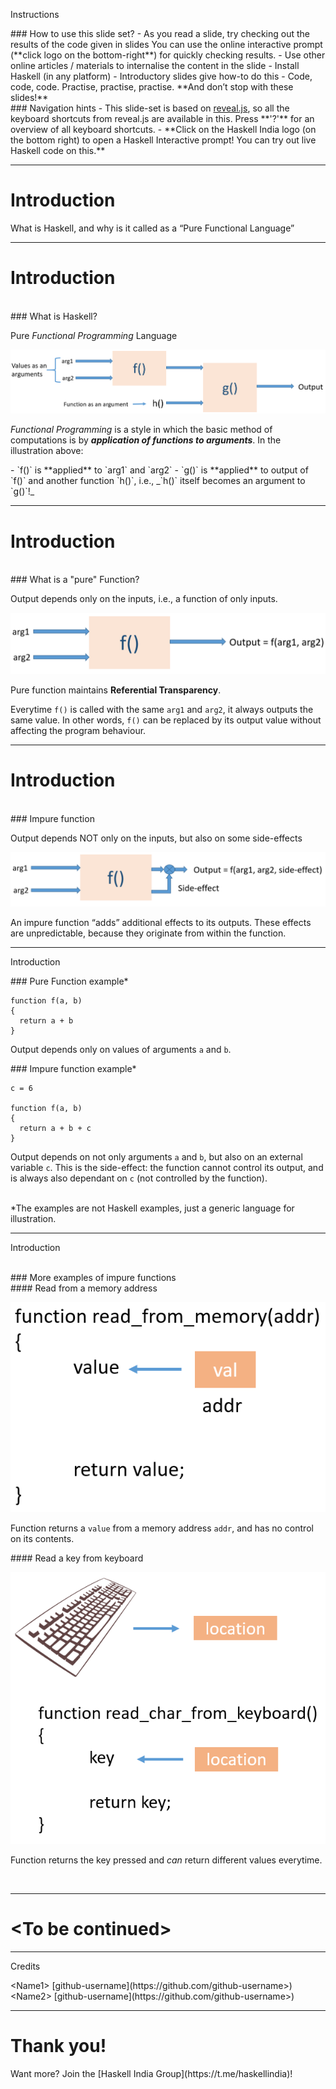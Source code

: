 Instructions
<!-- .element: class="title" -->

<!-- Left side content -->
<div>
### How to use this slide set?
<!-- .element: style="text-align: center"-->
- As you read a slide, try checking out the results of the code given in slides
  You can use the online interactive prompt (**click logo on the bottom-right**)
  for quickly checking results.
- Use other online articles / materials to internalise the content in the slide
- Install Haskell (in any platform) - Introductory slides give how-to do this
- Code, code, code. Practise, practise, practise. **And don’t stop with these slides!**
</div>
 <!-- .element: class="left-box" style="line-height: 1.5" -->

<!-- Right side content -->
<div>
### Navigation hints
<!-- .element: style="text-align: center"-->
- This slide-set is based on <a href="https://github.com/hakimel/reveal.js/" target="_blank">reveal.js</a>, so all the keyboard shortcuts from reveal.js are available in this. Press **'?'** for an overview of all keyboard shortcuts. 
- **Click on the Haskell India logo (on the bottom right) to open a Haskell Interactive prompt! You can try out live Haskell code on this.**
</div>
<!-- .element: class="right-box" -->

---

# 
<!-- .element: class="title" -->

# Introduction
<!-- .element: class="section-heading" -->
What is Haskell, and why is it called as a “Pure Functional Language”
<!-- .element: class="section-brief" -->

---

# Introduction
<!-- .element: class="title" -->
<br/>
<!-- .element: style="line-height: 1;" -->
### What is Haskell?

Pure _Functional Programming_ Language
<!-- .element: style="text-align: center;" -->

![04-01](images/04-01.png)
<!-- .element: style="border:0;" -->

_Functional Programming_ is a style in which the basic method of computations is by _**application of functions to arguments**_.
In the illustration above:

<div>
- `f()` is **applied** to `arg1` and `arg2`
- `g()` is **applied** to output of `f()` and another function `h()`, i.e., _`h()` itself becomes an argument to `g()`!_
</div>
<!-- .element: style="text-align: left; line-height: 1.5;" -->

---

# Introduction
<!-- .element: class="title" -->
<br/>
### What is a "pure" Function?

Output depends only on the inputs, i.e., a function of only inputs.
<!-- .element: style="text-align: center;" -->

![05-01](images/05-01.png)
<!-- .element: style="border:0;" -->

Pure function maintains **Referential Transparency**.

Everytime `f()` is called with the same `arg1` and `arg2`, it always outputs the same value. In other words, `f()` can be replaced by its output value without affecting the program behaviour.

---

# Introduction
<!-- .element: class="title" -->
<br/>
### Impure function

Output depends NOT only on the inputs, but also on some side-effects
<!-- .element: style="text-align: center;" -->

![06-01](images/06-01.png)
<!-- .element: style="border:0;" -->

An impure function “adds” additional effects to its outputs. These effects are unpredictable, because they originate from within the function. 

---

Introduction
<!-- .element: class="title" -->

<!-- Left side content -->
<div>
### Pure Function example* 
<!-- .element: style="text-align: center"-->

```
function f(a, b)
{
  return a + b
}
```

Output depends only on values of arguments `a` and `b`.

</div>
 <!-- .element: style="line-height: 1.5; float:left; width: 49%; text-align: left;" -->

<!-- Right side content -->
<div>
### Impure function example*
<!-- .element: style="text-align: center"-->

```
c = 6

function f(a, b)
{
  return a + b + c
}
```

Output depends on not only arguments `a` and `b`, but also on an external variable `c`. This is the side-effect: the function cannot control its output, and is always also dependant on `c` (not controlled by the function).

<br/>

</div>
<!-- .element: style="line-height: 1.5; float: right; width: 49%; text-align: left;" -->

<div>
*The examples are not Haskell examples, just a generic language for illustration.
</div>
<!-- .element: style="font-size: 20px; text-align: center; position: absolute; bottom: 0; width: 100%" -->

---

Introduction
<!-- .element: class="title" -->
<br/>
<!-- .element: style="line-height: 1;" -->
### More examples of impure functions
<!-- .element: style="color: white;" --> 

<!-- Left side content -->
<div>
#### Read from a memory address
<!-- .element: style="text-align: center"-->

![07-01](images/07-01.png)
<!-- .element: style="border:0;" -->

Function returns a `value` from a memory address `addr`, and has no control on its contents.

</div>
 <!-- .element: class="left-box" -->

<!-- Right side content -->
<div>
#### Read a key from keyboard
<!-- .element: style="text-align: center"-->

![07-02](images/07-02.png)
<!-- .element: style="border:0;" -->

Function returns the key pressed and _can_ return different values everytime.

<br/>

</div>
<!-- .element: class="right-box" -->

---

# 
<!-- .element: class="title" -->

# &lt;To be continued&gt;

---

<!-- CREDITS -->

Credits
<!-- .element: class="title" -->

<div>
&lt;Name1&gt; [github-username](https://github.com/github-username>)
</div>
<!-- .element: style="font-family: 'Courier New', Courier, monospace;font-size: 20px" -->
        
<div>
&lt;Name2&gt; [github-username](https://github.com/github-username>)
</div>
<!-- .element: style="font-family: 'Courier New', Courier, monospace;font-size: 20px" -->

---

# 
<!-- .element: class="title" -->

# Thank you!
<!-- .element: class="section-heading" -->

<div>
Want more? Join the [Haskell India Group](https://t.me/haskellindia)!
</div>
<!-- .element: class="section-brief" -->